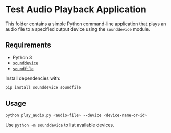 # Test Audio Playback Application

This folder contains a simple Python command-line application that plays an
audio file to a specified output device using the `sounddevice` module.

## Requirements

- Python 3
- [`sounddevice`](https://python-sounddevice.readthedocs.io/)
- [`soundfile`](https://pysoundfile.readthedocs.io/)

Install dependencies with:

```sh
pip install sounddevice soundfile
```

## Usage

```sh
python play_audio.py <audio-file> --device <device-name-or-id>
```

Use `python -m sounddevice` to list available devices.
